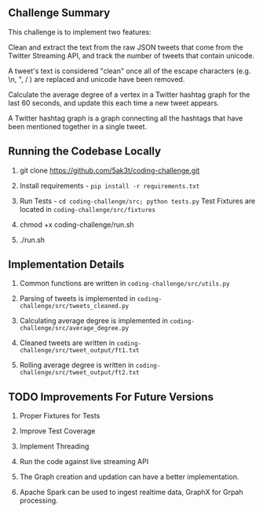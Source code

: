 ## Challenge Summary

This challenge is to implement two features:

Clean and extract the text from the raw JSON tweets that come from the Twitter Streaming API, and track the number of tweets that contain unicode.

A tweet's text is considered "clean" once all of the escape characters (e.g. \n, \", \/ ) are replaced and unicode have been removed.


Calculate the average degree of a vertex in a Twitter hashtag graph for the last 60 seconds, and update this each time a new tweet appears.

A Twitter hashtag graph is a graph connecting all the hashtags that have been mentioned together in a single tweet.


## Running the Codebase Locally

1. git clone https://github.com/5ak3t/coding-challenge.git

2. Install requirements - `pip install -r requirements.txt`

3. Run Tests - `cd coding-challenge/src; python tests.py` Test Fixtures are located in `coding-challenge/src/fixtures`

4. chmod +x coding-challenge/run.sh

5. ./run.sh

## Implementation Details

1. Common functions are written in `coding-challenge/src/utils.py`

2. Parsing of tweets is implemented in `coding-challenge/src/tweets_cleaned.py`

3. Calculating average degree is implemented in `coding-challenge/src/average_degree.py`

4. Cleaned tweets are written in `coding-challenge/src/tweet_output/ft1.txt`

5. Rolling average degree is written in `coding-challenge/src/tweet_output/ft2.txt`

## TODO Improvements For Future Versions

1. Proper Fixtures for Tests

2. Improve Test Coverage

3. Implement Threading

4. Run the code against live streaming API

5. The Graph creation and updation can have a better implementation.

6. Apache Spark can be used to ingest realtime data, GraphX for Grpah processing.
